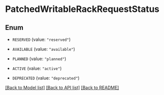# PatchedWritableRackRequestStatus

## Enum


* `RESERVED` (value: `"reserved"`)

* `AVAILABLE` (value: `"available"`)

* `PLANNED` (value: `"planned"`)

* `ACTIVE` (value: `"active"`)

* `DEPRECATED` (value: `"deprecated"`)


[[Back to Model list]](../README.md#documentation-for-models) [[Back to API list]](../README.md#documentation-for-api-endpoints) [[Back to README]](../README.md)


